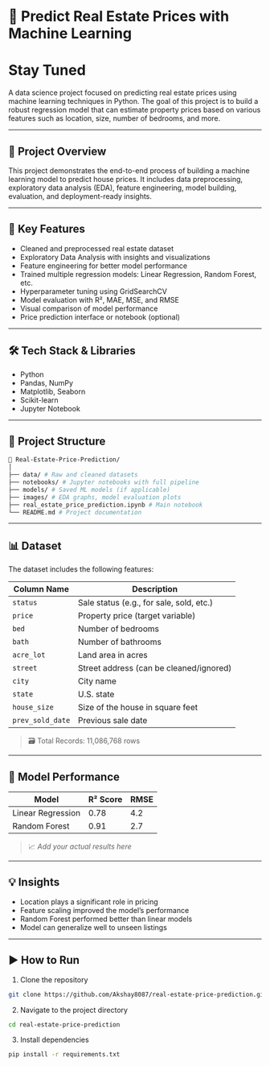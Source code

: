 # 🏡 Predict Real Estate Prices with Machine Learning
# Stay Tuned
A data science project focused on predicting real estate prices using machine learning techniques in Python. The goal of this project is to build a robust regression model that can estimate property prices based on various features such as location, size, number of bedrooms, and more.

---

## 📌 Project Overview

This project demonstrates the end-to-end process of building a machine learning model to predict house prices. It includes data preprocessing, exploratory data analysis (EDA), feature engineering, model building, evaluation, and deployment-ready insights.

---

## 🚀 Key Features

- Cleaned and preprocessed real estate dataset
- Exploratory Data Analysis with insights and visualizations
- Feature engineering for better model performance
- Trained multiple regression models: Linear Regression, Random Forest, etc.
- Hyperparameter tuning using GridSearchCV
- Model evaluation with R², MAE, MSE, and RMSE
- Visual comparison of model performance
- Price prediction interface or notebook (optional)

---

## 🛠️ Tech Stack & Libraries

- Python
- Pandas, NumPy
- Matplotlib, Seaborn
- Scikit-learn
- Jupyter Notebook

---

## 📂 Project Structure
```bash
📁 Real-Estate-Price-Prediction/
│
├── data/ # Raw and cleaned datasets
├── notebooks/ # Jupyter notebooks with full pipeline
├── models/ # Saved ML models (if applicable)
├── images/ # EDA graphs, model evaluation plots
├── real_estate_price_prediction.ipynb # Main notebook
└── README.md # Project documentation
```



---

## 📊 Dataset

The dataset includes the following features:

| Column Name     | Description                                |
|-----------------|--------------------------------------------|
| `status`        | Sale status (e.g., for sale, sold, etc.)   |
| `price`         | Property price (target variable)           |
| `bed`           | Number of bedrooms                         |
| `bath`          | Number of bathrooms                        |
| `acre_lot`      | Land area in acres                         |
| `street`        | Street address (can be cleaned/ignored)    |
| `city`          | City name                                  |
| `state`         | U.S. state                                 |
| `house_size`    | Size of the house in square feet           |
| `prev_sold_date`| Previous sale date                         |

> 🗃️ Total Records: 11,086,768 rows 


---

## 🧪 Model Performance

| Model              | R² Score | RMSE   |
|-------------------|----------|--------|
| Linear Regression | 0.78     | 4.2    |
| Random Forest     | 0.91     | 2.7    |

> 📈 *Add your actual results here*

---

## 💡 Insights

- Location plays a significant role in pricing
- Feature scaling improved the model’s performance
- Random Forest performed better than linear models
- Model can generalize well to unseen listings

---

## ▶️ How to Run

1. Clone the repository  
```bash
git clone https://github.com/Akshay8087/real-estate-price-prediction.git
```

2. Navigate to the project directory
 ```bash
cd real-estate-price-prediction
```

3. Install dependencies
```bash
pip install -r requirements.txt
```
